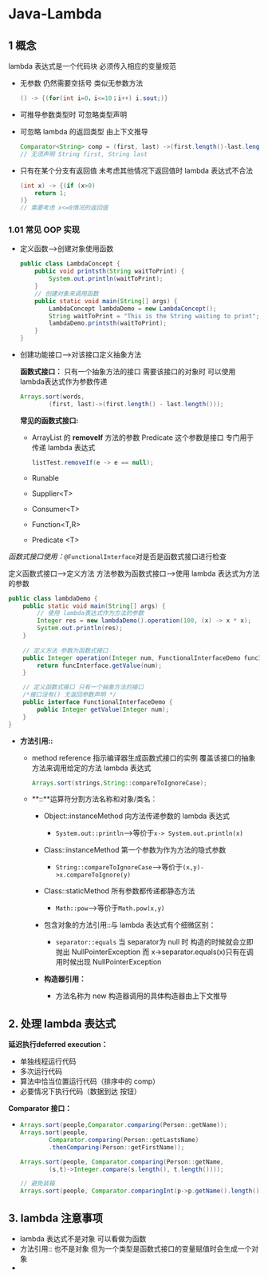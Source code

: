 # Java-Lambda

## 1 概念

lambda 表达式是一个代码块 必须传入相应的变量规范

- 无参数 仍然需要空括号 类似无参数方法

  ``` java
  () -> {(for(int i=0，i<=10；i++) i.sout;)}
  ```

- 可推导参数类型时 可忽略类型声明

- 可忽略 lambda 的返回类型 由上下文推导

  ``` java
  Comparator<String> comp = (first, last) ->(first.length()-last.length());
  // 无须声明 String first, String last
  ```

- 只有在某个分支有返回值 未考虑其他情况下返回值时 lambda 表达式不合法

  ``` java
  (int x) -> {(if (x>0) 
      return 1;
  )} 
  // 需要考虑 x<=0情况的返回值
  ```

  

### 1.01 常见 OOP 实现

- 定义函数——>创建对象使用函数

  ``` java
  public class LambdaConcept {
      public void printsth(String waitToPrint) {
          System.out.println(waitToPrint);
      }
      // 创建对象来调用函数
      public static void main(String[] args) {
          LambdaConcept lambdaDemo = new LambdaConcept();
          String waitToPrint = "This is the String waiting to print";
          lambdaDemo.printsth(waitToPrint);
      }
  }
  ```

- 创建功能接口——>对该接口定义抽象方法

  **函数式接口：** 只有一个抽象方法的接口 需要该接口的对象时 可以使用 lambda表达式作为参数传递

  ``` java
  Arrays.sort(words,
          (first, last)->(first.length() - last.length()));
  ```

  **常见的函数式接口:**

  - ArrayList 的 **removeIf** 方法的参数 Predicate 这个参数是接口 专门用于传递 lambda 表达式

    ``` java
    listTest.removeIf(e -> e == null);
    ```

  - Runable

  - Supplier\<T>

  - Consumer\<T>

  - Function<T,R>

  - Predicate \<T>

*函数式接口使用：*``@FunctionalInterface``对是否是函数式接口进行检查

定义函数式接口——>定义方法 方法参数为函数式接口——>使用 lambda 表达式为方法的参数

``` java
public class lambdaDemo {
    public static void main(String[] args) {
        // 使用 lambda表达式作为方法的参数
        Integer res = new lambdaDemo().operation(100, (x) -> x * x);
        System.out.println(res);
    }
    
    // 定义方法 参数为函数式接口
    public Integer operation(Integer num, FunctionalInterfaceDemo funcInterface) {
        return funcInterface.getValue(num);
    }

    // 定义函数式接口 只有一个抽象方法的接口
    /*接口没有() 无返回参数声明 */
    public interface FunctionalInterfaceDemo {
        public Integer getValue(Integer num);
    }
}
```





- **方法引用::**

  - method reference 指示编译器生成函数式接口的实例 覆盖该接口的抽象方法来调用给定的方法 lambda 表达式

    ```java
    Arrays.sort(strings,String::compareToIgnoreCase);
    ```

  - **::**运算符分割方法名称和对象/类名：

    - Object::instanceMethod 向方法传递参数的 lambda 表达式

      - `System.out::println`——>等价于`x-> System.out.println(x)`

    - Class::instanceMethod 第一个参数为作为方法的隐式参数

      - `String::compareToIgnoreCase`——>等价于`(x,y)->x.compareToIgnore(y)`

    - Class::staticMethod 所有参数都传递都静态方法

      - `Math::pow`——>等价于`Math.pow(x,y)`

      

      

      

    - 包含对象的方法引用::与 lambda 表达式有个细微区别：

      - `separator::equals` 当 separator为 null 时 构造的时候就会立即抛出 NullPointerException 而 x->separator.equals(x)只有在调用时候出现 NullPointerException

      

    - **构造器引用：**

      - 方法名称为 new  构造器调用的具体构造器由上下文推导

      



## 2. 处理 lambda 表达式

**延迟执行deferred execution：**

- 单独线程运行代码
- 多次运行代码
- 算法中恰当位置运行代码（排序中的 comp）
- 必要情况下执行代码（数据到达 按钮）



**Comparator 接口：**

- ```java
  Arrays.sort(people,Comparator.comparing(Person::getName));
  Arrays.sort(people,
          Comparator.comparing(Person::getLastsName)
          .thenComparing(Person::getFirstName));
  
  Arrays.sort(people, Comparator.comparing(Person::getName,
          (s,t)->Integer.compare(s.length(), t.length())));
  
  // 避免装箱
  Arrays.sort(people, Comparator.comparingInt(p->p.getName().length()));
  
  ```







## 3. lambda 注意事项

- lambda 表达式不是对象 可以看做为函数
- 方法引用:: 也不是对象 但为一个类型是函数式接口的变量赋值时会生成一个对象
- 